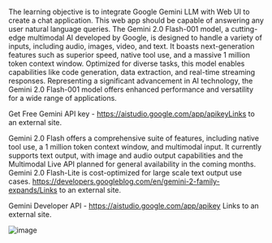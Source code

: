 The learning objective is to integrate Google Gemini LLM with Web UI to create a chat application. This web app should be capable of answering any user natural language queries. The Gemini 2.0 Flash-001 model, a cutting-edge multimodal AI developed by Google, is designed to handle a variety of inputs, including audio, images, video, and text. It boasts next-generation features such as superior speed, native tool use, and a massive 1 million token context window. Optimized for diverse tasks, this model enables capabilities like code generation, data extraction, and real-time streaming responses. Representing a significant advancement in AI technology, the Gemini 2.0 Flash-001 model offers enhanced performance and versatility for a wide range of applications.

 

Get Free Gemini API key - https://aistudio.google.com/app/apikeyLinks to an external site. 

Gemini 2.0 Flash offers a comprehensive suite of features, including native tool use, a 1 million token context window, and multimodal input. It currently supports text output, with image and audio output capabilities and the Multimodal Live API planned for general availability in the coming months. Gemini 2.0 Flash-Lite is cost-optimized for large scale text output use cases. https://developers.googleblog.com/en/gemini-2-family-expands/Links to an external site.

 

Gemini Developer API - https://aistudio.google.com/app/apikey Links to an external site.

![image](https://github.com/user-attachments/assets/73882636-ceca-4245-adee-ba18b6ed8850)
